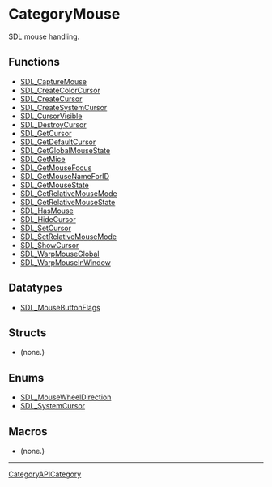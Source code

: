 # CategoryMouse

SDL mouse handling.

<!-- END CATEGORY DOCUMENTATION -->

## Functions

<!-- DO NOT HAND-EDIT CATEGORY LISTS, THEY ARE AUTOGENERATED AND WILL BE OVERWRITTEN, BASED ON TAGS IN INDIVIDUAL PAGE FOOTERS. EDIT THOSE INSTEAD. -->
<!-- BEGIN CATEGORY LIST: CategoryMouse, CategoryAPIFunction -->
- [SDL_CaptureMouse](SDL_CaptureMouse)
- [SDL_CreateColorCursor](SDL_CreateColorCursor)
- [SDL_CreateCursor](SDL_CreateCursor)
- [SDL_CreateSystemCursor](SDL_CreateSystemCursor)
- [SDL_CursorVisible](SDL_CursorVisible)
- [SDL_DestroyCursor](SDL_DestroyCursor)
- [SDL_GetCursor](SDL_GetCursor)
- [SDL_GetDefaultCursor](SDL_GetDefaultCursor)
- [SDL_GetGlobalMouseState](SDL_GetGlobalMouseState)
- [SDL_GetMice](SDL_GetMice)
- [SDL_GetMouseFocus](SDL_GetMouseFocus)
- [SDL_GetMouseNameForID](SDL_GetMouseNameForID)
- [SDL_GetMouseState](SDL_GetMouseState)
- [SDL_GetRelativeMouseMode](SDL_GetRelativeMouseMode)
- [SDL_GetRelativeMouseState](SDL_GetRelativeMouseState)
- [SDL_HasMouse](SDL_HasMouse)
- [SDL_HideCursor](SDL_HideCursor)
- [SDL_SetCursor](SDL_SetCursor)
- [SDL_SetRelativeMouseMode](SDL_SetRelativeMouseMode)
- [SDL_ShowCursor](SDL_ShowCursor)
- [SDL_WarpMouseGlobal](SDL_WarpMouseGlobal)
- [SDL_WarpMouseInWindow](SDL_WarpMouseInWindow)
<!-- END CATEGORY LIST -->

## Datatypes

<!-- DO NOT HAND-EDIT CATEGORY LISTS, THEY ARE AUTOGENERATED AND WILL BE OVERWRITTEN, BASED ON TAGS IN INDIVIDUAL PAGE FOOTERS. EDIT THOSE INSTEAD. -->
<!-- BEGIN CATEGORY LIST: CategoryMouse, CategoryAPIDatatype -->
- [SDL_MouseButtonFlags](SDL_MouseButtonFlags)
<!-- END CATEGORY LIST -->

## Structs

<!-- DO NOT HAND-EDIT CATEGORY LISTS, THEY ARE AUTOGENERATED AND WILL BE OVERWRITTEN, BASED ON TAGS IN INDIVIDUAL PAGE FOOTERS. EDIT THOSE INSTEAD. -->
<!-- BEGIN CATEGORY LIST: CategoryMouse, CategoryAPIStruct -->
- (none.)
<!-- END CATEGORY LIST -->

## Enums

<!-- DO NOT HAND-EDIT CATEGORY LISTS, THEY ARE AUTOGENERATED AND WILL BE OVERWRITTEN, BASED ON TAGS IN INDIVIDUAL PAGE FOOTERS. EDIT THOSE INSTEAD. -->
<!-- BEGIN CATEGORY LIST: CategoryMouse, CategoryAPIEnum -->
- [SDL_MouseWheelDirection](SDL_MouseWheelDirection)
- [SDL_SystemCursor](SDL_SystemCursor)
<!-- END CATEGORY LIST -->

## Macros

<!-- DO NOT HAND-EDIT CATEGORY LISTS, THEY ARE AUTOGENERATED AND WILL BE OVERWRITTEN, BASED ON TAGS IN INDIVIDUAL PAGE FOOTERS. EDIT THOSE INSTEAD. -->
<!-- BEGIN CATEGORY LIST: CategoryMouse, CategoryAPIMacro -->
- (none.)
<!-- END CATEGORY LIST -->


----
[CategoryAPICategory](CategoryAPICategory)

